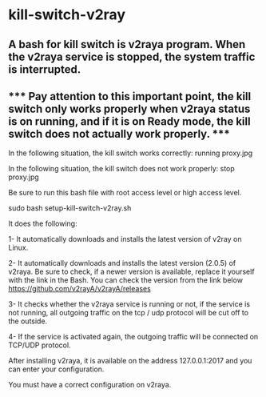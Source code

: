 # kill-switch-v2ray
A bash for kill switch is v2raya program. When the v2raya service is stopped, the system traffic is interrupted.
--------
*** Pay attention to this important point, the kill switch only works properly when v2raya status is on running, and if it is on Ready mode, the kill switch does not actually work properly. ***
----------
In the following situation, the kill switch works correctly:
running proxy.jpg

In the following situation, the kill switch does not work properly:
stop proxy.jpg

Be sure to run this bash file with root access level or high access level.

sudo bash setup-kill-switch-v2ray.sh


It does the following:

1- It automatically downloads and installs the latest version of v2ray on Linux.

2- It automatically downloads and installs the latest version (2.0.5) of v2raya. Be sure to check, if a newer version is available, replace it yourself with the link in the Bash.
You can check the version from the link below
https://github.com/v2rayA/v2rayA/releases

3- It checks whether the v2raya service is running or not, if the service is not running, all outgoing traffic on the tcp / udp protocol will be cut off to the outside.

4- If the service is activated again, the outgoing traffic will be connected on TCP/UDP protocol.

After installing v2raya, it is available on the address 127.0.0.1:2017 and you can enter your configuration.

You must have a correct configuration on v2raya.
